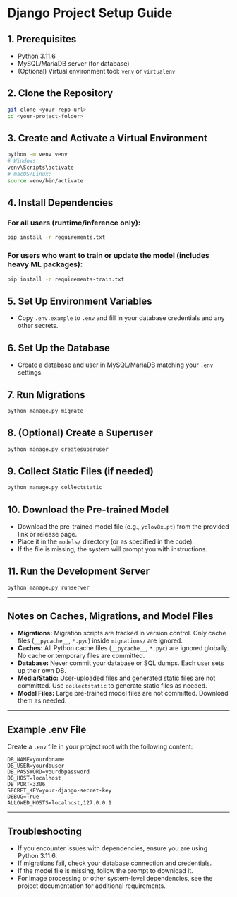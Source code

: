 # Django Project Setup Guide

## 1. Prerequisites
- Python 3.11.6
- MySQL/MariaDB server (for database)
- (Optional) Virtual environment tool: `venv` or `virtualenv`

## 2. Clone the Repository
```sh
git clone <your-repo-url>
cd <your-project-folder>
```

## 3. Create and Activate a Virtual Environment
```sh
python -m venv venv
# Windows:
venv\Scripts\activate
# macOS/Linux:
source venv/bin/activate
```

## 4. Install Dependencies
### For all users (runtime/inference only):
```sh
pip install -r requirements.txt
```
### For users who want to train or update the model (includes heavy ML packages):
```sh
pip install -r requirements-train.txt
```

## 5. Set Up Environment Variables
- Copy `.env.example` to `.env` and fill in your database credentials and any other secrets.

## 6. Set Up the Database
- Create a database and user in MySQL/MariaDB matching your `.env` settings.

## 7. Run Migrations
```sh
python manage.py migrate
```

## 8. (Optional) Create a Superuser
```sh
python manage.py createsuperuser
```

## 9. Collect Static Files (if needed)
```sh
python manage.py collectstatic
```

## 10. Download the Pre-trained Model
- Download the pre-trained model file (e.g., `yolov8x.pt`) from the provided link or release page.
- Place it in the `models/` directory (or as specified in the code).
- If the file is missing, the system will prompt you with instructions.

## 11. Run the Development Server
```sh
python manage.py runserver
```

---

## Notes on Caches, Migrations, and Model Files
- **Migrations:** Migration scripts are tracked in version control. Only cache files (`__pycache__`, `*.pyc`) inside `migrations/` are ignored.
- **Caches:** All Python cache files (`__pycache__`, `*.pyc`) are ignored globally. No cache or temporary files are committed.
- **Database:** Never commit your database or SQL dumps. Each user sets up their own DB.
- **Media/Static:** User-uploaded files and generated static files are not committed. Use `collectstatic` to generate static files as needed.
- **Model Files:** Large pre-trained model files are not committed. Download them as needed.

---

## Example .env File
Create a `.env` file in your project root with the following content:

```
DB_NAME=yourdbname
DB_USER=yourdbuser
DB_PASSWORD=yourdbpassword
DB_HOST=localhost
DB_PORT=3306
SECRET_KEY=your-django-secret-key
DEBUG=True
ALLOWED_HOSTS=localhost,127.0.0.1
```

---

## Troubleshooting
- If you encounter issues with dependencies, ensure you are using Python 3.11.6.
- If migrations fail, check your database connection and credentials.
- If the model file is missing, follow the prompt to download it.
- For image processing or other system-level dependencies, see the project documentation for additional requirements. 
